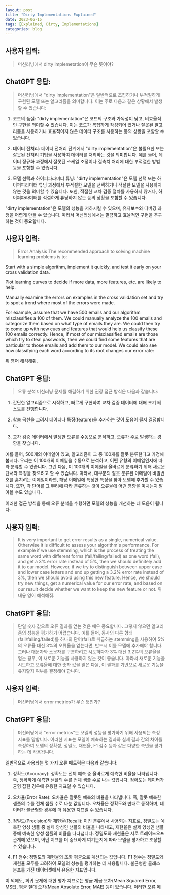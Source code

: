 ```yaml
---
layout: post
title: "Dirty Implementations Explained"
date: 2023-06-15
tags: [Explained, Dirty, Implementations]
categories: blog
---
```


## 사용자 입력:
> 머신러닝에서 dirty implemetation이 무슨 뜻이야?

## ChatGPT 응답:
> 머신러닝에서 "dirty implementation"은 일반적으로 조잡하거나 부적절하게 구현된 모델 또는 알고리즘을 의미합니다. 이는 주로 다음과 같은 상황에서 발생할 수 있습니다:

1. 코드의 품질: "dirty implementation"은 코드의 구조와 가독성이 낮고, 비효율적인 구현을 의미할 수 있습니다. 이는 코드가 복잡하게 작성되어 있거나 잘못된 알고리즘을 사용하거나 효율적이지 않은 데이터 구조를 사용하는 등의 상황을 포함할 수 있습니다.

2. 데이터 전처리: 데이터 전처리 단계에서 "dirty implementation"은 불필요한 또는 잘못된 전처리 기법을 사용하여 데이터를 처리하는 것을 의미합니다. 예를 들어, 데이터 정규화 과정에서 잘못된 스케일 조정이나 결측치 처리에 대한 부적절한 방법 등을 포함할 수 있습니다.

3. 모델 선택과 하이퍼파라미터 튜닝: "dirty implementation"은 모델 선택 또는 하이퍼파라미터 튜닝 과정에서 부적절한 모델을 선택하거나 적절한 모델을 사용하지 않는 것을 의미할 수 있습니다. 또한, 적절한 교차 검증 절차를 사용하지 않거나, 하이퍼파라미터를 적절하게 튜닝하지 않는 등의 상황을 포함할 수 있습니다.

"dirty implementation"은 모델의 성능을 저하시킬 수 있으며, 유지보수와 디버깅 과정을 어렵게 만들 수 있습니다. 따라서 머신러닝에서는 깔끔하고 효율적인 구현을 추구하는 것이 중요합니다.

## 사용자 입력:
> Error Analysis
The recommended approach to solving machine learning problems is to:

Start with a simple algorithm, implement it quickly, and test it early on your cross validation data.

Plot learning curves to decide if more data, more features, etc. are likely to help.

Manually examine the errors on examples in the cross validation set and try to spot a trend where most of the errors were made.

For example, assume that we have 500 emails and our algorithm misclassifies a 100 of them. We could manually analyze the 100 emails and categorize them based on what type of emails they are. We could then try to come up with new cues and features that would help us classify these 100 emails correctly. Hence, if most of our misclassified emails are those which try to steal passwords, then we could find some features that are particular to those emails and add them to our model. We could also see how classifying each word according to its root changes our error rate:

위 영어 해석해줘.

## ChatGPT 응답:
> 오류 분석
머신러닝 문제를 해결하기 위한 권장 접근 방식은 다음과 같습니다:

1. 간단한 알고리즘으로 시작하고, 빠르게 구현하여 교차 검증 데이터에 대해 초기 테스트를 진행합니다.

2. 학습 곡선을 그려서 데이터나 특징(feature)을 추가하는 것이 도움이 될지 결정합니다.

3. 교차 검증 데이터에서 발생한 오류를 수동으로 분석하고, 오류가 주로 발생하는 경향을 찾습니다.

예를 들어, 500개의 이메일이 있고, 알고리즘이 그 중 100개를 잘못 분류한다고 가정해봅시다. 우리는 이 100개의 이메일을 수동으로 분석하고, 어떤 유형의 이메일인지에 따라 분류할 수 있습니다. 그런 다음, 이 100개의 이메일을 올바르게 분류하기 위해 새로운 단서와 특징을 찾으려고 할 수 있습니다. 따라서, 대부분의 잘못 분류된 이메일이 비밀번호를 훔치려는 이메일이라면, 해당 이메일에 특정한 특징을 찾아 모델에 추가할 수 있습니다. 또한, 각 단어를 그 뿌리에 따라 분류하는 것이 오류율에 어떤 영향을 미치는지 알아볼 수도 있습니다.

이러한 접근 방식을 통해 오류 분석을 수행하면 모델의 성능을 개선하는 데 도움이 됩니다.

## 사용자 입력:
> It is very important to get error results as a single, numerical value. Otherwise it is difficult to assess your algorithm's performance. For example if we use stemming, which is the process of treating the same word with different forms (fail/failing/failed) as one word (fail), and get a 3% error rate instead of 5%, then we should definitely add it to our model. However, if we try to distinguish between upper case and lower case letters and end up getting a 3.2% error rate instead of 3%, then we should avoid using this new feature.  Hence, we should try new things, get a numerical value for our error rate, and based on our result decide whether we want to keep the new feature or not.     위 내용 영어 해석해줘.

## ChatGPT 응답:
> 단일 숫자 값으로 오류 결과를 얻는 것은 매우 중요합니다. 그렇지 않으면 알고리즘의 성능을 평가하기 어렵습니다. 예를 들어, 동사의 다른 형태(fail/failing/failed)를 하나의 단어(fail)로 취급하는 stemming을 사용하여 5%의 오류율 대신 3%의 오류율을 얻는다면, 반드시 이를 모델에 추가해야 합니다. 그러나 대문자와 소문자를 구분하려고 시도하다가 3% 대신 3.2%의 오류율을 얻는 경우, 이 새로운 기능을 사용하지 않는 것이 좋습니다. 따라서 새로운 기능을 시도하고 오류율에 대한 숫자 값을 얻은 다음, 이 결과를 기반으로 새로운 기능을 유지할지 여부를 결정해야 합니다.

## 사용자 입력:
> 머신러닝에서 error metrics가 무슨 뜻인가?

## ChatGPT 응답:
> 머신러닝에서 "error metrics"는 모델의 성능을 평가하기 위해 사용되는 측정 지표를 말합니다. 이러한 지표는 모델이 예측하는 결과와 실제 결과 간의 차이를 측정하여 모델의 정확성, 정밀도, 재현율, F1 점수 등과 같은 다양한 측면을 평가하는 데 사용됩니다.

일반적으로 사용되는 몇 가지 오류 메트릭은 다음과 같습니다:

1. 정확도(Accuracy): 정확도는 전체 예측 중 올바르게 예측한 비율을 나타냅니다. 즉, 정확하게 예측한 샘플의 수를 전체 샘플 수로 나눈 값입니다. 정확도는 데이터가 균형 잡힌 경우에 유용한 지표일 수 있습니다.

2. 오차율(Error Rate): 오차율은 잘못된 예측의 비율을 나타냅니다. 즉, 잘못 예측한 샘플의 수를 전체 샘플 수로 나눈 값입니다. 오차율은 정확도와 반대로 동작하며, 데이터가 불균형한 경우에 더 유용한 지표일 수 있습니다.

3. 정밀도(Precision)와 재현율(Recall): 이진 분류에서 사용되는 지표로, 정밀도는 예측한 양성 샘플 중 실제 양성인 샘플의 비율을 나타내고, 재현율은 실제 양성인 샘플 중에 예측한 양성 샘플의 비율을 나타냅니다. 정밀도와 재현율은 서로 트레이드오프 관계에 있으며, 어떤 지표를 더 중요하게 여기는지에 따라 모델을 평가하고 조정할 수 있습니다.

4. F1 점수: 정밀도와 재현율의 조화 평균으로 계산되는 값입니다. F1 점수는 정밀도와 재현율 모두를 고려하여 모델의 성능을 평가하는 데 사용됩니다. 불균형한 클래스 분포를 가진 데이터셋에서 유용한 지표입니다.

이 외에도, 회귀 문제에 대한 평가 지표로는 평균 제곱 오차(Mean Squared Error, MSE), 평균 절대 오차(Mean Absolute Error, MAE) 등이 있습니다. 이러한 오류 메


